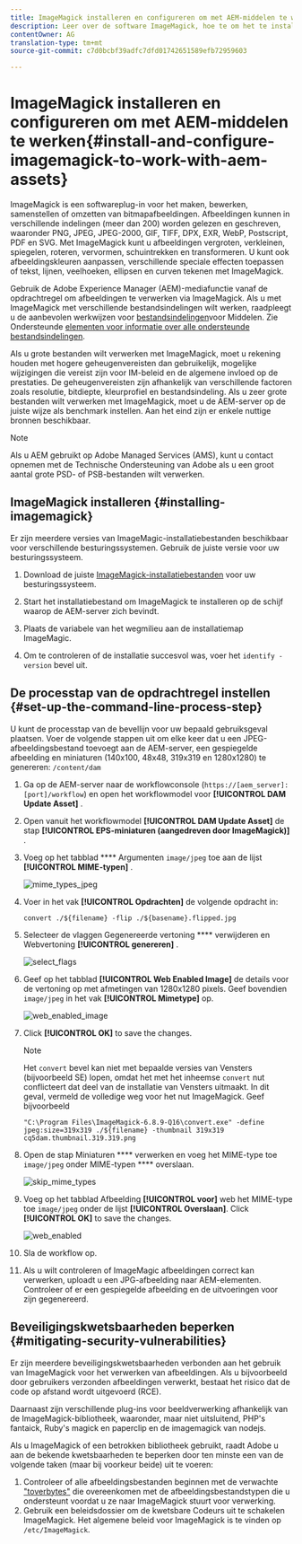 ```yaml
---
title: ImageMagick installeren en configureren om met AEM-middelen te werken
description: Leer over de software ImageMagick, hoe te om het te installeren, opstelling de het processtap van de bevellijn, en gebruik het om, duimnagels van beelden uit te geven samen te stellen en te produceren.
contentOwner: AG
translation-type: tm+mt
source-git-commit: c7d0bcbf39adfc7dfd01742651589efb72959603

---
```



# ImageMagick installeren en configureren om met AEM-middelen te werken{#install-and-configure-imagemagick-to-work-with-aem-assets}

ImageMagick is een softwareplug-in voor het maken, bewerken, samenstellen of omzetten van bitmapafbeeldingen. Afbeeldingen kunnen in verschillende indelingen (meer dan 200) worden gelezen en geschreven, waaronder PNG, JPEG, JPEG-2000, GIF, TIFF, DPX, EXR, WebP, Postscript, PDF en SVG. Met ImageMagick kunt u afbeeldingen vergroten, verkleinen, spiegelen, roteren, vervormen, schuintrekken en transformeren. U kunt ook afbeeldingskleuren aanpassen, verschillende speciale effecten toepassen of tekst, lijnen, veelhoeken, ellipsen en curven tekenen met ImageMagick.

Gebruik de Adobe Experience Manager (AEM)-mediafunctie vanaf de opdrachtregel om afbeeldingen te verwerken via ImageMagick. Als u met ImageMagick met verschillende bestandsindelingen wilt werken, raadpleegt u de aanbevolen werkwijzen voor [bestandsindelingen](/help/assets/assets-file-format-best-practices.md)voor Middelen. Zie Ondersteunde [elementen voor informatie over alle ondersteunde bestandsindelingen](/help/assets/assets-formats.md).

Als u grote bestanden wilt verwerken met ImageMagick, moet u rekening houden met hogere geheugenvereisten dan gebruikelijk, mogelijke wijzigingen die vereist zijn voor IM-beleid en de algemene invloed op de prestaties. De geheugenvereisten zijn afhankelijk van verschillende factoren zoals resolutie, bitdiepte, kleurprofiel en bestandsindeling. Als u zeer grote bestanden wilt verwerken met ImageMagick, moet u de AEM-server op de juiste wijze als benchmark instellen. Aan het eind zijn er enkele nuttige bronnen beschikbaar.

>[!NOTE]
>
>Als u AEM gebruikt op Adobe Managed Services (AMS), kunt u contact opnemen met de Technische Ondersteuning van Adobe als u een groot aantal grote PSD- of PSB-bestanden wilt verwerken.

## ImageMagick installeren {#installing-imagemagick}

Er zijn meerdere versies van ImageMagic-installatiebestanden beschikbaar voor verschillende besturingssystemen. Gebruik de juiste versie voor uw besturingssysteem.

1. Download de juiste [ImageMagick-installatiebestanden](https://www.imagemagick.org/script/download.php) voor uw besturingssysteem.
1. Start het installatiebestand om ImageMagick te installeren op de schijf waarop de AEM-server zich bevindt.

1. Plaats de variabele van het wegmilieu aan de installatiemap ImageMagic.
1. Om te controleren of de installatie succesvol was, voer het `identify -version` bevel uit.

## De processtap van de opdrachtregel instellen {#set-up-the-command-line-process-step}

U kunt de processtap van de bevellijn voor uw bepaald gebruiksgeval plaatsen. Voer de volgende stappen uit om elke keer dat u een JPEG-afbeeldingsbestand toevoegt aan de AEM-server, een gespiegelde afbeelding en miniaturen (140x100, 48x48, 319x319 en 1280x1280) te genereren: `/content/dam`

1. Ga op de AEM-server naar de workflowconsole (`https://[aem_server]:[port]/workflow`) en open het workflowmodel voor **[!UICONTROL DAM Update Asset]** .
1. Open vanuit het workflowmodel **[!UICONTROL DAM Update Asset]** de stap **[!UICONTROL EPS-miniaturen (aangedreven door ImageMagick)]** .
1. Voeg op het tabblad **** Argumenten `image/jpeg` toe aan de lijst **[!UICONTROL MIME-typen]** .

   ![mime_types_jpeg](assets/mime_types_jpeg.png)

1. Voer in het vak **[!UICONTROL Opdrachten]** de volgende opdracht in:

   `convert ./${filename} -flip ./${basename}.flipped.jpg`

1. Selecteer de vlaggen Gegenereerde vertoning **** verwijderen en Webvertoning **[!UICONTROL genereren]** .

   ![select_flags](assets/select_flags.png)

1. Geef op het tabblad **[!UICONTROL Web Enabled Image]** de details voor de vertoning op met afmetingen van 1280x1280 pixels. Geef bovendien `image/jpeg` in het vak **[!UICONTROL Mimetype]** op.

   ![web_enabled_image](assets/web_enabled_image.png)

1. Click **[!UICONTROL OK]** to save the changes.

   >[!NOTE]
   >
   >Het `convert` bevel kan niet met bepaalde versies van Vensters (bijvoorbeeld SE) lopen, omdat het met het inheemse `convert` nut conflicteert dat deel van de installatie van Vensters uitmaakt. In dit geval, vermeld de volledige weg voor het nut ImageMagick. Geef bijvoorbeeld
   >
   >
   >`"C:\Program Files\ImageMagick-6.8.9-Q16\convert.exe" -define jpeg:size=319x319 ./${filename} -thumbnail 319x319 cq5dam.thumbnail.319.319.png`

1. Open de stap Miniaturen **** verwerken en voeg het MIME-type toe `image/jpeg` onder MIME-typen **** overslaan.

   ![skip_mime_types](assets/skip_mime_types.png)

1. Voeg op het tabblad Afbeelding **[!UICONTROL voor]** web het MIME-type toe `image/jpeg` onder de lijst **[!UICONTROL Overslaan]**. Click **[!UICONTROL OK]** to save the changes.

   ![web_enabled](assets/web_enabled.png)

1. Sla de workflow op.
1. Als u wilt controleren of ImageMagic afbeeldingen correct kan verwerken, uploadt u een JPG-afbeelding naar AEM-elementen. Controleer of er een gespiegelde afbeelding en de uitvoeringen voor zijn gegenereerd.

## Beveiligingskwetsbaarheden beperken {#mitigating-security-vulnerabilities}

Er zijn meerdere beveiligingskwetsbaarheden verbonden aan het gebruik van ImageMagick voor het verwerken van afbeeldingen. Als u bijvoorbeeld door gebruikers verzonden afbeeldingen verwerkt, bestaat het risico dat de code op afstand wordt uitgevoerd (RCE).

Daarnaast zijn verschillende plug-ins voor beeldverwerking afhankelijk van de ImageMagick-bibliotheek, waaronder, maar niet uitsluitend, PHP&#39;s fantaick, Ruby&#39;s magick en paperclip en de imagemagick van nodejs.

Als u ImageMagick of een betrokken bibliotheek gebruikt, raadt Adobe u aan de bekende kwetsbaarheden te beperken door ten minste een van de volgende taken (maar bij voorkeur beide) uit te voeren:

1. Controleer of alle afbeeldingsbestanden beginnen met de verwachte [&quot;toverbytes&quot;](https://en.wikipedia.org/wiki/List_of_file_signatures) die overeenkomen met de afbeeldingsbestandstypen die u ondersteunt voordat u ze naar ImageMagick stuurt voor verwerking.
1. Gebruik een beleidsdossier om de kwetsbare Codeurs uit te schakelen ImageMagick. Het algemene beleid voor ImageMagick is te vinden op `/etc/ImageMagick`.

